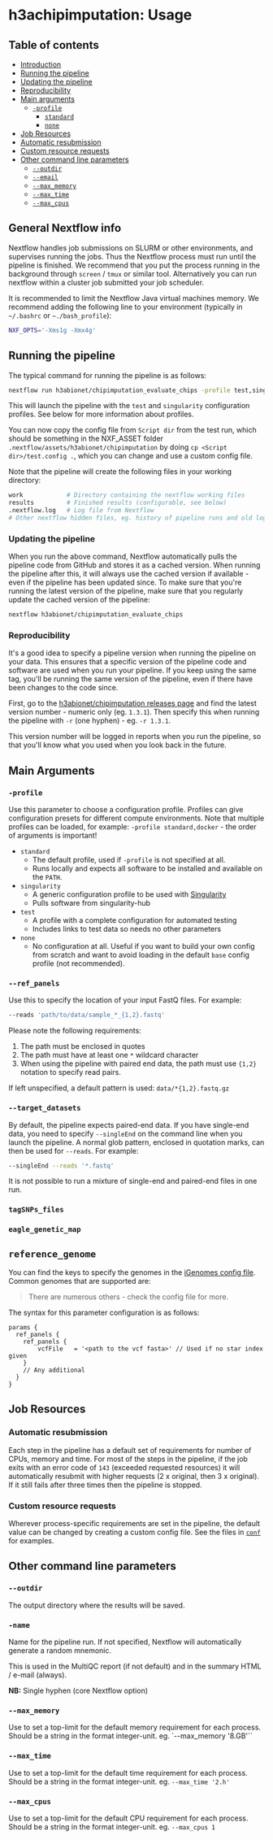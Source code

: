 # h3achipimputation: Usage

## Table of contents

* [Introduction](#general-nextflow-info)
* [Running the pipeline](#running-the-pipeline)
* [Updating the pipeline](#updating-the-pipeline)
* [Reproducibility](#reproducibility)
* [Main arguments](#main-arguments)
    * [`-profile`](#-profile-single-dash)
        * [`standard`](#standard)
        * [`none`](#none)
* [Job Resources](#job-resources)
* [Automatic resubmission](#automatic-resubmission)
* [Custom resource requests](#custom-resource-requests)
* [Other command line parameters](#other-command-line-parameters)
    * [`--outdir`](#--outdir)
    * [`--email`](#--email)
    * [`--max_memory`](#--max_memory)
    * [`--max_time`](#--max_time)
    * [`--max_cpus`](#--max_cpus)

## General Nextflow info
Nextflow handles job submissions on SLURM or other environments, and supervises running the jobs. Thus the Nextflow process must run until the pipeline is finished. We recommend that you put the process running in the background through `screen` / `tmux` or similar tool. Alternatively you can run nextflow within a cluster job submitted your job scheduler.

It is recommended to limit the Nextflow Java virtual machines memory. We recommend adding the following line to your environment (typically in `~/.bashrc` or `~./bash_profile`):

```bash
NXF_OPTS='-Xms1g -Xmx4g'
```

## Running the pipeline
The typical command for running the pipeline is as follows:

```bash
nextflow run h3abionet/chipimputation_evaluate_chips -profile test,singularity
```

This will launch the pipeline with the `test` and `singularity` configuration profiles. See below for more information about profiles.

You can now copy the config file from `Script dir` from the test run, which should be something in the NXF_ASSET folder `.nextflow/assets/h3abionet/chipimputation` by doing `cp <Script dir>/test.config .`, which you can change and use a custom config file.

Note that the pipeline will create the following files in your working directory:

```bash
work            # Directory containing the nextflow working files
results         # Finished results (configurable, see below)
.nextflow.log   # Log file from Nextflow
# Other nextflow hidden files, eg. history of pipeline runs and old logs.
```

### Updating the pipeline
When you run the above command, Nextflow automatically pulls the pipeline code from GitHub and stores it as a cached version. When running the pipeline after this, it will always use the cached version if available - even if the pipeline has been updated since. To make sure that you're running the latest version of the pipeline, make sure that you regularly update the cached version of the pipeline:

```bash
nextflow h3abionet/chipimputation_evaluate_chips
```

### Reproducibility
It's a good idea to specify a pipeline version when running the pipeline on your data. This ensures that a specific version of the pipeline code and software are used when you run your pipeline. If you keep using the same tag, you'll be running the same version of the pipeline, even if there have been changes to the code since.

First, go to the [h3abionet/chipimputation releases page](https://github.com/h3abionet/chipimputation/releases) and find the latest version number - numeric only (eg. `1.3.1`). Then specify this when running the pipeline with `-r` (one hyphen) - eg. `-r 1.3.1`.

This version number will be logged in reports when you run the pipeline, so that you'll know what you used when you look back in the future.


## Main Arguments

### `-profile`
Use this parameter to choose a configuration profile. Profiles can give configuration presets for different compute environments. Note that multiple profiles can be loaded, for example: `-profile standard,docker` - the order of arguments is important!

* `standard`
    * The default profile, used if `-profile` is not specified at all.
    * Runs locally and expects all software to be installed and available on the `PATH`.
* `singularity`
    * A generic configuration profile to be used with [Singularity](http://singularity.lbl.gov/)
    * Pulls software from singularity-hub
* `test`
    * A profile with a complete configuration for automated testing
    * Includes links to test data so needs no other parameters
* `none`
    * No configuration at all. Useful if you want to build your own config from scratch and want to avoid loading in the default `base` config profile (not recommended).

### `--ref_panels`
Use this to specify the location of your input FastQ files. For example:

```bash
--reads 'path/to/data/sample_*_{1,2}.fastq'
```

Please note the following requirements:

1. The path must be enclosed in quotes
2. The path must have at least one `*` wildcard character
3. When using the pipeline with paired end data, the path must use `{1,2}` notation to specify read pairs.

If left unspecified, a default pattern is used: `data/*{1,2}.fastq.gz`

### `--target_datasets`
By default, the pipeline expects paired-end data. If you have single-end data, you need to specify `--singleEnd` on the command line when you launch the pipeline. A normal glob pattern, enclosed in quotation marks, can then be used for `--reads`. For example:

```bash
--singleEnd --reads '*.fastq'
```

It is not possible to run a mixture of single-end and paired-end files in one run.

### `tagSNPs_files`

### `eagle_genetic_map`

## `reference_genome`

You can find the keys to specify the genomes in the [iGenomes config file](../conf/igenomes.config). Common genomes that are supported are:

> There are numerous others - check the config file for more.

The syntax for this parameter configuration is as follows:

```nextflow
params {
  ref_panels {
    ref_panels {
        vcfFile   = '<path to the vcf fasta>' // Used if no star index given
    }
    // Any additional
  }
}
```


## Job Resources
### Automatic resubmission
Each step in the pipeline has a default set of requirements for number of CPUs, memory and time. For most of the steps in the pipeline, if the job exits with an error code of `143` (exceeded requested resources) it will automatically resubmit with higher requests (2 x original, then 3 x original). If it still fails after three times then the pipeline is stopped.

### Custom resource requests
Wherever process-specific requirements are set in the pipeline, the default value can be changed by creating a custom config file. See the files in [`conf`](../conf) for examples.

## Other command line parameters

### `--outdir`
The output directory where the results will be saved.

### `-name`
Name for the pipeline run. If not specified, Nextflow will automatically generate a random mnemonic.

This is used in the MultiQC report (if not default) and in the summary HTML / e-mail (always).

**NB:** Single hyphen (core Nextflow option)

### `--max_memory`
Use to set a top-limit for the default memory requirement for each process.
Should be a string in the format integer-unit. eg. `--max_memory '8.GB'``

### `--max_time`
Use to set a top-limit for the default time requirement for each process.
Should be a string in the format integer-unit. eg. `--max_time '2.h'`

### `--max_cpus`
Use to set a top-limit for the default CPU requirement for each process.
Should be a string in the format integer-unit. eg. `--max_cpus 1`